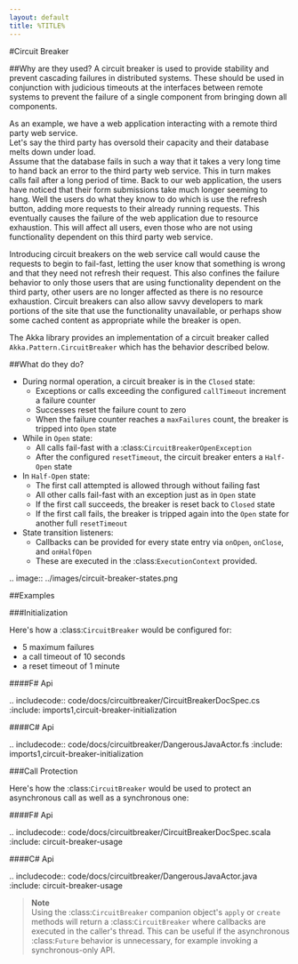 ```yaml
---
layout: default
title: %TITLE%
---
```

#Circuit Breaker

##Why are they used?
A circuit breaker is used to provide stability and prevent cascading failures in distributed
systems.  These should be used in conjunction with judicious timeouts at the interfaces between
remote systems to prevent the failure of a single component from bringing down all components.

As an example, we have a web application interacting with a remote third party web service.  
Let's say the third party has oversold their capacity and their database melts down under load.  
Assume that the database fails in such a way that it takes a very long time to hand back an
error to the third party web service.  This in turn makes calls fail after a long period of 
time.  Back to our web application, the users have noticed that their form submissions take
much longer seeming to hang.  Well the users do what they know to do which is use the refresh
button, adding more requests to their already running requests.  This eventually causes the 
failure of the web application due to resource exhaustion.  This will affect all users, even
those who are not using functionality dependent on this third party web service.

Introducing circuit breakers on the web service call would cause the requests to begin to 
fail-fast, letting the user know that something is wrong and that they need not refresh 
their request.  This also confines the failure behavior to only those users that are using
functionality dependent on the third party, other users are no longer affected as there is no
resource exhaustion.  Circuit breakers can also allow savvy developers to mark portions of
the site that use the functionality unavailable, or perhaps show some cached content as 
appropriate while the breaker is open.

The Akka library provides an implementation of a circuit breaker called 
`Akka.Pattern.CircuitBreaker` which has the behavior described below.

##What do they do?

* During normal operation, a circuit breaker is in the `Closed` state:
	* Exceptions or calls exceeding the configured `callTimeout` increment a failure counter
	* Successes reset the failure count to zero 
	* When the failure counter reaches a `maxFailures` count, the breaker is tripped into `Open` state
* While in `Open` state:
	* All calls fail-fast with a :class:`CircuitBreakerOpenException`
	* After the configured `resetTimeout`, the circuit breaker enters a `Half-Open` state
* In `Half-Open` state:
	* The first call attempted is allowed through without failing fast
	* All other calls fail-fast with an exception just as in `Open` state
	* If the first call succeeds, the breaker is reset back to `Closed` state
	* If the first call fails, the breaker is tripped again into the `Open` state for another full `resetTimeout`
* State transition listeners: 
	* Callbacks can be provided for every state entry via `onOpen`, `onClose`, and `onHalfOpen`
	* These are executed in the :class:`ExecutionContext` provided. 

.. image:: ../images/circuit-breaker-states.png

##Examples

###Initialization

Here's how a :class:`CircuitBreaker` would be configured for:
  * 5 maximum failures
  * a call timeout of 10 seconds 
  * a reset timeout of 1 minute

####F# Api

.. includecode:: code/docs/circuitbreaker/CircuitBreakerDocSpec.cs
   :include: imports1,circuit-breaker-initialization

####C# Api

.. includecode:: code/docs/circuitbreaker/DangerousJavaActor.fs
   :include: imports1,circuit-breaker-initialization

###Call Protection

Here's how the :class:`CircuitBreaker` would be used to protect an asynchronous
call as well as a synchronous one:

####F# Api

.. includecode:: code/docs/circuitbreaker/CircuitBreakerDocSpec.scala
   :include: circuit-breaker-usage

####C# Api

.. includecode:: code/docs/circuitbreaker/DangerousJavaActor.java
   :include: circuit-breaker-usage

>**Note**<br/>
Using the :class:`CircuitBreaker` companion object's `apply` or `create` methods
will return a :class:`CircuitBreaker` where callbacks are executed in the caller's thread.
This can be useful if the asynchronous :class:`Future` behavior is unnecessary, for
example invoking a synchronous-only API.
